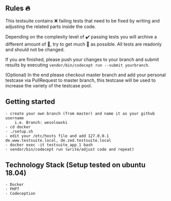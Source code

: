  ## Rules :fire:
 This testsuite contains :x: failing tests that need to be fixed by writing and adjusting the related parts inside the code.
 
 Depending on the complexity level of :heavy_check_mark: passing tests you will archive a different amount of :gem:, try to get much :gem: as possible. 
 All tests are readonly and should not be changed. 
 
 If you are finished, please push your changes to your branch and submit results by executing `vendor/bin/codecept run --submit yourbranch`.
 
 (Optional) In the end please checkout master branch and add your personal testcase via PullRequest to master branch, this testcase will be used to increase the variety of the testcase pool.

 ## Getting started
    - create your own branch (from master) and name it as your github username
        i.e. Branch: wesolowski
    - cd docker
    - ./setup.sh
    - edit your /etc/hosts file and add 127.0.0.1	de.www.testsuite.local, de.zed.testsuite.local
    - docker exec -it testsuite_app_1 bash
    - vendor/bin/codecept run (write/adjust code and repeat)
  
 ## Technology Stack (Setup tested on ubuntu 18.04)
    - Docker
    - PHP7
    - Codeception
    